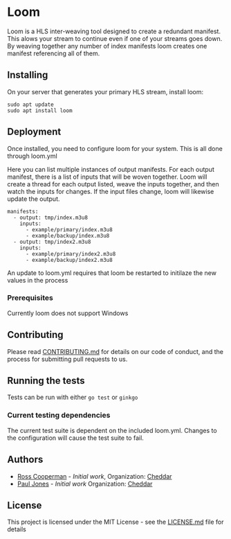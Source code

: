 # Loom
Loom is a HLS inter-weaving tool designed to create a redundant manifest. This alows your stream to continue even if one of your streams goes down. By weaving together any number of index manifests loom creates one manifest referencing all of them.

## Installing

On your server that generates your primary HLS stream, install loom:
```
sudo apt update
sudo apt install loom
```

## Deployment

Once installed, you need to configure loom for your system. This is all done through loom.yml

Here you can list multiple instances of output manifests. For each output manifest, there is a list of inputs that will be woven together. Loom will create a thread for each output listed, weave the inputs together, and then watch the inputs for changes. If the input files change, loom will likewise update the output.


```
manifests:
  - output: tmp/index.m3u8
    inputs:
      - example/primary/index.m3u8
      - example/backup/index.m3u8
  - output: tmp/index2.m3u8
    inputs:
      - example/primary/index2.m3u8
      - example/backup/index2.m3u8
```

An update to loom.yml requires that loom be restarted to initilaze the new values in the process

### Prerequisites 

Currently loom does not support Windows

## Contributing

Please read [CONTRIBUTING.md](CONTRIBUTING.md) for details on our code of conduct, and the process for submitting pull requests to us.


## Running the tests

Tests can be run with either `go test` or `ginkgo`

### Current testing dependencies

The current test suite is dependent on the included loom.yml. Changes to the configuration will cause the test suite to fail.

## Authors

* [Ross Cooperman](https://github.com/rosscooperman) - *Initial work*, Organization: [Cheddar](https://github.com/cheddartv)
* [Paul Jones](https://github.com/paulijones) - *Initial work* Organization: [Cheddar](https://github.com/cheddartv)


## License

This project is licensed under the MIT License - see the [LICENSE.md](LICENSE.md) file for details
